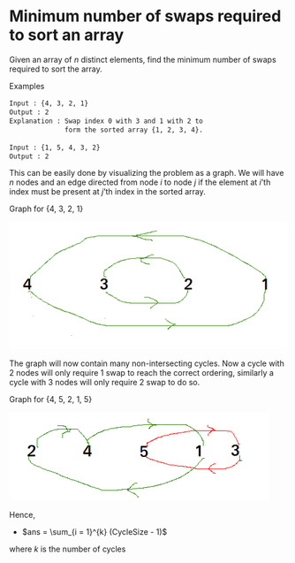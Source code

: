 # Minimum number of swaps required to sort an array

Given an array of $n$ distinct elements, find the minimum number of swaps required to sort the array.

Examples

```
Input : {4, 3, 2, 1}
Output : 2
Explanation : Swap index 0 with 3 and 1 with 2 to 
              form the sorted array {1, 2, 3, 4}.

Input : {1, 5, 4, 3, 2}
Output : 2
```

This can be easily done by visualizing the problem as a graph. We will have $n$ nodes and an edge directed from node $i$ to node $j$ if the element at $i$’th index must be present at $j$’th index in the sorted array.

Graph for {4, 3, 2, 1}

![img](img/a1.png)

The graph will now contain many non-intersecting cycles. Now a cycle with 2 nodes will only require 1 swap to reach the correct ordering, similarly a cycle with 3 nodes will only require 2 swap to do so.

Graph for {4, 5, 2, 1, 5}

![img](img/b1.png)

Hence,
- $ans = \sum_{i = 1}^{k} (CycleSize - 1)$ 

where $k$ is the number of cycles